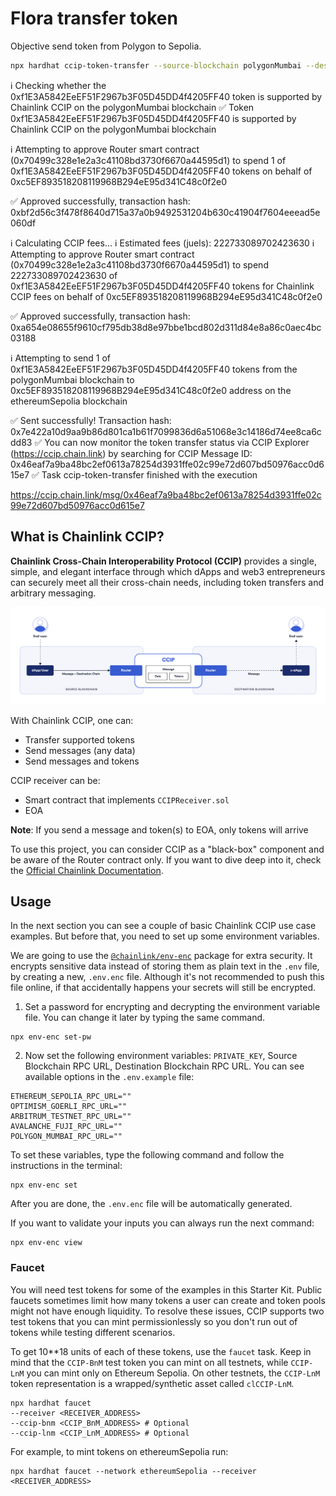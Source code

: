 
# Flora transfer token

Objective send token from Polygon to Sepolia.

```bash
npx hardhat ccip-token-transfer --source-blockchain polygonMumbai --destination-blockchain ethereumSepolia --receiver 0xc5EF893518208119968B294eE95d341C48c0f2e0 --token-address 0xf1E3A5842EeEF51F2967b3F05D45DD4f4205FF40 --amount 10 --gas-limit 0 --fee-token-address 0x326C977E6efc84E512bB9C30f76E30c160eD06FB
```


ℹ️  Checking whether the 0xf1E3A5842EeEF51F2967b3F05D45DD4f4205FF40 token is supported by Chainlink CCIP on the polygonMumbai blockchain
✅ Token 0xf1E3A5842EeEF51F2967b3F05D45DD4f4205FF40 is supported by Chainlink CCIP on the polygonMumbai blockchain

ℹ️  Attempting to approve Router smart contract (0x70499c328e1e2a3c41108bd3730f6670a44595d1) to spend 1 of 0xf1E3A5842EeEF51F2967b3F05D45DD4f4205FF40 tokens on behalf of 0xc5EF893518208119968B294eE95d341C48c0f2e0

✅ Approved successfully, transaction hash: 0xbf2d56c3f478f8640d715a37a0b9492531204b630c41904f7604eeead5e060df

ℹ️  Calculating CCIP fees...
ℹ️  Estimated fees (juels): 222733089702423630
ℹ️  Attempting to approve Router smart contract (0x70499c328e1e2a3c41108bd3730f6670a44595d1) to spend 222733089702423630 of 0xf1E3A5842EeEF51F2967b3F05D45DD4f4205FF40 tokens for Chainlink CCIP fees on behalf of 0xc5EF893518208119968B294eE95d341C48c0f2e0

✅ Approved successfully, transaction hash: 0xa654e08655f9610cf795db38d8e97bbe1bcd802d311d84e8a86c0aec4bc03188

ℹ️  Attempting to send 1 of 0xf1E3A5842EeEF51F2967b3F05D45DD4f4205FF40 tokens from the polygonMumbai blockchain to 0xc5EF893518208119968B294eE95d341C48c0f2e0 address on the ethereumSepolia blockchain

✅ Sent successfully! Transaction hash: 0x7e422a10d9aa9b86d801ca1b61f7099836d6a51068e3c14186d74ee8ca6cdd83
✅ You can now monitor the token transfer status via CCIP Explorer (https://ccip.chain.link) by searching for CCIP Message ID: 0x46eaf7a9ba48bc2ef0613a78254d3931ffe02c99e72d607bd50976acc0d615e7
✅ Task ccip-token-transfer finished with the execution

https://ccip.chain.link/msg/0x46eaf7a9ba48bc2ef0613a78254d3931ffe02c99e72d607bd50976acc0d615e7



## What is Chainlink CCIP?

**Chainlink Cross-Chain Interoperability Protocol (CCIP)** provides a single, simple, and elegant interface through which dApps and web3 entrepreneurs can securely meet all their cross-chain needs, including token transfers and arbitrary messaging.

![basic-architecture](./img/basic-architecture.png)

With Chainlink CCIP, one can:

- Transfer supported tokens
- Send messages (any data)
- Send messages and tokens

CCIP receiver can be:

- Smart contract that implements `CCIPReceiver.sol`
- EOA

**Note**: If you send a message and token(s) to EOA, only tokens will arrive

To use this project, you can consider CCIP as a "black-box" component and be aware of the Router contract only. If you want to dive deep into it, check the [Official Chainlink Documentation](https://docs.chain.link/ccip).

## Usage

In the next section you can see a couple of basic Chainlink CCIP use case examples. But before that, you need to set up some environment variables.

We are going to use the [`@chainlink/env-enc`](https://www.npmjs.com/package/@chainlink/env-enc) package for extra security. It encrypts sensitive data instead of storing them as plain text in the `.env` file, by creating a new, `.env.enc` file. Although it's not recommended to push this file online, if that accidentally happens your secrets will still be encrypted.

1. Set a password for encrypting and decrypting the environment variable file. You can change it later by typing the same command.

```shell
npx env-enc set-pw
```

2. Now set the following environment variables: `PRIVATE_KEY`, Source Blockchain RPC URL, Destination Blockchain RPC URL. You can see available options in the `.env.example` file:

```shell
ETHEREUM_SEPOLIA_RPC_URL=""
OPTIMISM_GOERLI_RPC_URL=""
ARBITRUM_TESTNET_RPC_URL=""
AVALANCHE_FUJI_RPC_URL=""
POLYGON_MUMBAI_RPC_URL=""
```

To set these variables, type the following command and follow the instructions in the terminal:

```shell
npx env-enc set
```

After you are done, the `.env.enc` file will be automatically generated.

If you want to validate your inputs you can always run the next command:

```shell
npx env-enc view
```

### Faucet

You will need test tokens for some of the examples in this Starter Kit. Public faucets sometimes limit how many tokens a user can create and token pools might not have enough liquidity. To resolve these issues, CCIP supports two test tokens that you can mint permissionlessly so you don't run out of tokens while testing different scenarios.

To get 10\*\*18 units of each of these tokens, use the `faucet` task. Keep in mind that the `CCIP-BnM` test token you can mint on all testnets, while `CCIP-LnM` you can mint only on Ethereum Sepolia. On other testnets, the `CCIP-LnM` token representation is a wrapped/synthetic asset called `clCCIP-LnM`.

```shell
npx hardhat faucet
--receiver <RECEIVER_ADDRESS>
--ccip-bnm <CCIP_BnM_ADDRESS> # Optional
--ccip-lnm <CCIP_LnM_ADDRESS> # Optional
```

For example, to mint tokens on ethereumSepolia run:

```shell
npx hardhat faucet --network ethereumSepolia --receiver <RECEIVER_ADDRESS>
```
